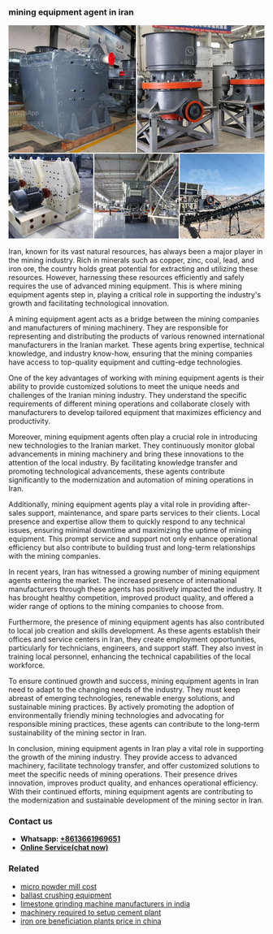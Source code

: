 <h3>mining equipment agent in iran</h3><img src='1706753889.jpg' alt=''><p>Iran, known for its vast natural resources, has always been a major player in the mining industry. Rich in minerals such as copper, zinc, coal, lead, and iron ore, the country holds great potential for extracting and utilizing these resources. However, harnessing these resources efficiently and safely requires the use of advanced mining equipment. This is where mining equipment agents step in, playing a critical role in supporting the industry's growth and facilitating technological innovation.</p><p>A mining equipment agent acts as a bridge between the mining companies and manufacturers of mining machinery. They are responsible for representing and distributing the products of various renowned international manufacturers in the Iranian market. These agents bring expertise, technical knowledge, and industry know-how, ensuring that the mining companies have access to top-quality equipment and cutting-edge technologies.</p><p>One of the key advantages of working with mining equipment agents is their ability to provide customized solutions to meet the unique needs and challenges of the Iranian mining industry. They understand the specific requirements of different mining operations and collaborate closely with manufacturers to develop tailored equipment that maximizes efficiency and productivity.</p><p>Moreover, mining equipment agents often play a crucial role in introducing new technologies to the Iranian market. They continuously monitor global advancements in mining machinery and bring these innovations to the attention of the local industry. By facilitating knowledge transfer and promoting technological advancements, these agents contribute significantly to the modernization and automation of mining operations in Iran.</p><p>Additionally, mining equipment agents play a vital role in providing after-sales support, maintenance, and spare parts services to their clients. Local presence and expertise allow them to quickly respond to any technical issues, ensuring minimal downtime and maximizing the uptime of mining equipment. This prompt service and support not only enhance operational efficiency but also contribute to building trust and long-term relationships with the mining companies.</p><p>In recent years, Iran has witnessed a growing number of mining equipment agents entering the market. The increased presence of international manufacturers through these agents has positively impacted the industry. It has brought healthy competition, improved product quality, and offered a wider range of options to the mining companies to choose from.</p><p>Furthermore, the presence of mining equipment agents has also contributed to local job creation and skills development. As these agents establish their offices and service centers in Iran, they create employment opportunities, particularly for technicians, engineers, and support staff. They also invest in training local personnel, enhancing the technical capabilities of the local workforce.</p><p>To ensure continued growth and success, mining equipment agents in Iran need to adapt to the changing needs of the industry. They must keep abreast of emerging technologies, renewable energy solutions, and sustainable mining practices. By actively promoting the adoption of environmentally friendly mining technologies and advocating for responsible mining practices, these agents can contribute to the long-term sustainability of the mining sector in Iran.</p><p>In conclusion, mining equipment agents in Iran play a vital role in supporting the growth of the mining industry. They provide access to advanced machinery, facilitate technology transfer, and offer customized solutions to meet the specific needs of mining operations. Their presence drives innovation, improves product quality, and enhances operational efficiency. With their continued efforts, mining equipment agents are contributing to the modernization and sustainable development of the mining sector in Iran.</p><h3>Contact us</h3><ul><li><strong>Whatsapp:&nbsp;<a href="https://wa.me/8613661969651">+8613661969651</a></strong></li><li><a href="https://swt.shibang-china.com/?git&amp;zhl&amp;mining equipment agent in iran"><strong>Online Service(chat now)</strong></a></li></ul><h3>Related</h3><ul><li><a href='micro powder mill cost.md'>micro powder mill cost</a></li><li><a href='ballast crushing equipment.md'>ballast crushing equipment</a></li><li><a href='limestone grinding machine manufacturers in india.md'>limestone grinding machine manufacturers in india</a></li><li><a href='machinery required to setup cement plant.md'>machinery required to setup cement plant</a></li><li><a href='iron ore beneficiation plants price in china.md'>iron ore beneficiation plants price in china</a></li></ul>